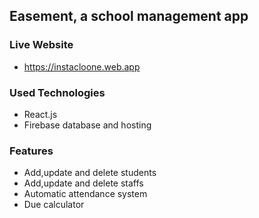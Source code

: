 ## Easement, a school management app

### Live Website
* https://instacloone.web.app

### Used Technologies
* React.js
* Firebase database and hosting

### Features
* Add,update and delete students
* Add,update and delete staffs
* Automatic attendance system
* Due calculator
